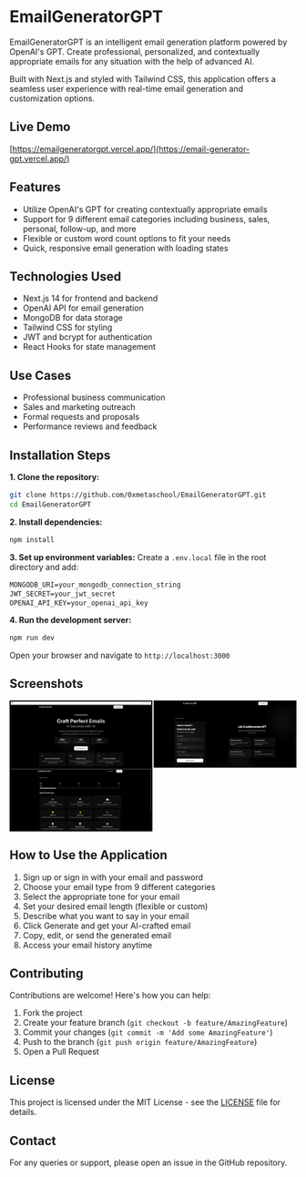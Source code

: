 # EmailGeneratorGPT

EmailGeneratorGPT is an intelligent email generation platform powered by OpenAI's GPT. Create professional, personalized, and contextually appropriate emails for any situation with the help of advanced AI.

Built with Next.js and styled with Tailwind CSS, this application offers a seamless user experience with real-time email generation and customization options.

## Live Demo
[https://emailgeneratorgpt.vercel.app/](https://email-generator-gpt.vercel.app/)

## Features

- Utilize OpenAI's GPT for creating contextually appropriate emails
- Support for 9 different email categories including business, sales, personal, follow-up, and more
- Flexible or custom word count options to fit your needs
- Quick, responsive email generation with loading states

## Technologies Used

- Next.js 14 for frontend and backend
- OpenAI API for email generation
- MongoDB for data storage
- Tailwind CSS for styling
- JWT and bcrypt for authentication
- React Hooks for state management

## Use Cases

- Professional business communication
- Sales and marketing outreach
- Formal requests and proposals
- Performance reviews and feedback

## Installation Steps

**1. Clone the repository:**
```bash
git clone https://github.com/0xmetaschool/EmailGeneratorGPT.git
cd EmailGeneratorGPT
```

**2. Install dependencies:**
```bash
npm install
```

**3. Set up environment variables:**
Create a `.env.local` file in the root directory and add:
```
MONGODB_URI=your_mongodb_connection_string
JWT_SECRET=your_jwt_secret
OPENAI_API_KEY=your_openai_api_key
```

**4. Run the development server:**
```bash
npm run dev
```

Open your browser and navigate to `http://localhost:3000`

## Screenshots

<div style="display: flex; justify-content: space-between;">
  <img src="https://github.com/0xmetaschool/EmailGeneratorGPT/blob/main/public/email-generator-gpt-template-landing-page.png?raw=true" alt="EmailGenerator GPT Template Landing Page screenshot" style="width: 49%; border: 2px solid black;" />
  <img src="https://github.com/0xmetaschool/EmailGeneratorGPT/blob/main/public/email-generator-gpt-template-sign-up.png?raw=true" alt="EmailGenerator GPT Template Sign Up screenshot" style="width: 49%; border: 2px solid black;" />
</div>
<div style="display: flex; justify-content: space-between;">
  <img src="https://github.com/0xmetaschool/EmailGeneratorGPT/blob/main/public/email-generator-gpt-template-home-page.png?raw=true" alt="EmailGenerator GPT Template Home Page screenshot" style="width: 49%; border: 2px solid black;" />
</div>


## How to Use the Application

1. Sign up or sign in with your email and password
2. Choose your email type from 9 different categories
3. Select the appropriate tone for your email
4. Set your desired email length (flexible or custom)
5. Describe what you want to say in your email
6. Click Generate and get your AI-crafted email
7. Copy, edit, or send the generated email
8. Access your email history anytime

## Contributing

Contributions are welcome! Here's how you can help:

1. Fork the project
2. Create your feature branch (`git checkout -b feature/AmazingFeature`)
3. Commit your changes (`git commit -m 'Add some AmazingFeature'`)
4. Push to the branch (`git push origin feature/AmazingFeature`)
5. Open a Pull Request

## License

This project is licensed under the MIT License - see the [LICENSE](LICENSE) file for details.

## Contact

For any queries or support, please open an issue in the GitHub repository.
